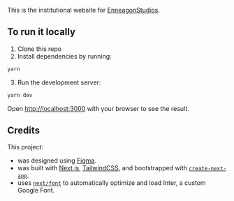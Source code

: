 
This is the institutional website for [EnneagonStudios](https://www.enneagonstudios.com/).

## To run it locally

1. Clone this repo
2. Install dependencies by running: 
```bash
yarn
```
3. Run the development server:
```bash
yarn dev
```

Open [http://localhost:3000](http://localhost:3000) with your browser to see the result.

## Credits
This project:
- was designed using [Figma](https://www.figma.com/).
- was built with [Next.js](https://nextjs.org/), [TailwindCSS](https://tailwindcss.com/), and bootstrapped with [`create-next-app`](https://github.com/vercel/next.js/tree/canary/packages/create-next-app).
- uses [`next/font`](https://nextjs.org/docs/basic-features/font-optimization) to automatically optimize and load Inter, a custom Google Font.
